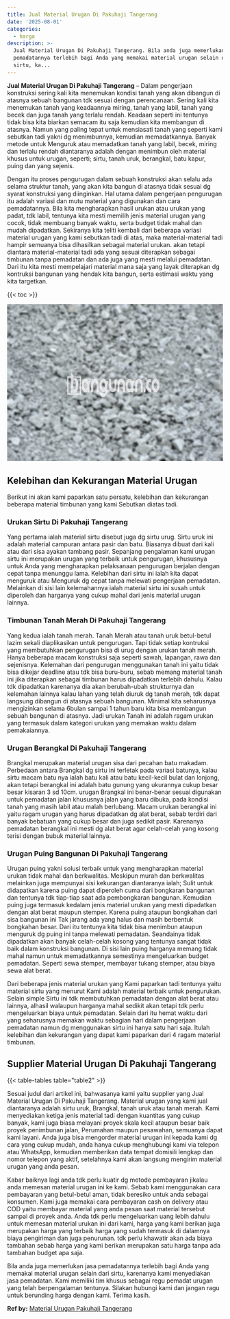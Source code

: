 ```yaml
---
title: Jual Material Urugan Di Pakuhaji Tangerang
date: '2025-08-01'
categories:
  - harga
description: >-
  Jual Material Urugan Di Pakuhaji Tangerang. Bila anda juga memerlukan jasa
  pemadatannya terlebih bagi Anda yang memakai material urugan selain dari
  sirtu, ka...
---
```


**Jual Material Urugan Di Pakuhaji Tangerang** – Dalam pengerjaan konstruksi sering kali kita menemukan kondisi tanah yang akan dibangun di atasnya sebuah bangunan tdk sesuai dengan perencanaan. Sering kali kita menemukan tanah yang keadaannya miring, tanah yang labil, tanah yang becek dan juga tanah yang terlalu rendah. Keadaan seperti ini tentunya tidak bisa kita biarkan semacam itu saja kemudian kita membangun di atasnya. Namun yang paling tepat untuk mensiasati tanah yang seperti kami sebutkan tadi yakni dg menimbunnya, kemudian memadatkannya. Banyak metode untuk Menguruk atau memadatkan tanah yang labil, becek, miring dan terlalu rendah diantaranya adalah dengan menimbun oleh material khusus untuk urugan, seperti; sirtu, tanah uruk, berangkal, batu kapur, puing dan yang sejenis.

Dengan itu proses pengurugan dalam sebuah konstruksi akan selalu ada selama struktur tanah, yang akan kita bangun di atasnya tidak sesuai dg syarat konstruksi yang diinginkan. Hal utama dalam pengerjaan pengurugan itu adalah variasi dan mutu material yang digunakan dan cara pemadatannya. Bila kita mengharapkan hasil urukan atau urukan yang padat, tdk labil, tentunya kita mesti memilih jenis material urugan yang cocok, tidak membuang banyak waktu, serta budget tidak mahal dan mudah dipadatkan. Sekiranya kita teliti kembali dari beberapa variasi material urugan yang kami sebutkan tadi di atas, maka material-material tadi hampir semuanya bisa dihasilkan sebagai material urukan. akan tetapi diantara material-material tadi ada yang sesuai diterapkan sebagai timbunan tanpa pemadatan dan ada juga yang mesti melalui pemadatan. Dari itu kita mesti mempelajari material mana saja yang layak diterapkan dg kontruksi bangunan yang hendak kita bangun, serta estimasi waktu yang kita targetkan.

{{< toc >}}

![Jual Material Urugan Di Pakuhaji Tangerang](/images/jual-urugan-01.png)

## Kelebihan dan Kekurangan Material Urugan

Berikut ini akan kami paparkan satu persatu, kelebihan dan kekurangan beberapa material timbunan yang kami Sebutkan diatas tadi.

### Urukan Sirtu Di Pakuhaji Tangerang

Yang pertama ialah material sirtu disebut juga dg sirtu urug. Sirtu uruk ini adalah material campuran antara pasir dan batu. Biasanya dibuat dari kali atau dari sisa ayakan tambang pasir. Sepanjang pengalaman kami urugan sirtu ini merupakan urugan yang terbaik untuk pengurugan, khususnya untuk Anda yang mengharapkan pelaksanaan pengurugan berjalan dengan cepat tanpa menunggu lama. Kelebihan dari sirtu ini ialah kita dapat menguruk atau Menguruk dg cepat tanpa melewati pengerjaan pemadatan. Melainkan di sisi lain kelemahannya ialah material sirtu ini susah untuk diperoleh dan harganya yang cukup mahal dari jenis material urugan lainnya.

### Timbunan Tanah Merah Di Pakuhaji Tangerang

Yang kedua ialah tanah merah. Tanah Merah atau tanah uruk betul-betul lazim sekali diaplikasikan untuk pengurugan. Tapi tidak setiap kontruksi yang membutuhkan pengurugan bisa di urug dengan urukan tanah merah. Hanya beberapa macam konstruksi saja seperti sawah, lapangan, rawa dan sejenisnya. Kelemahan dari pengurugan menggunakan tanah ini yaitu tidak bisa dikejar deadline atau tdk bisa buru-buru, sebab memang material tanah ini jika diterapkan sebagai timbunan harus dipadatkan terlebih dahulu. Kalau tdk dipadatkan karenanya dia akan berubah-ubah strukturnya dan kelemahan lainnya kalau lahan yang telah diuruk dg tanah merah, tdk dapat langsung dibangun di atasnya sebuah bangunan. Minimal kita seharusnya mengizinkan selama 6bulan sampai 1 tahun baru kita bisa membangun sebuah bangunan di atasnya. Jadi urukan Tanah ini adalah ragam urukan yang termasuk dalam kategori urukan yang memakan waktu dalam pemakaiannya.

### Urugan Berangkal Di Pakuhaji Tangerang

Brangkal merupakan material urugan sisa dari pecahan batu makadam. Perbedaan antara Brangkal dg sirtu ini terletak pada variasi batunya, kalau sirtu macam batu nya ialah batu kali atau batu kecil-kecil bulat dan lonjong, akan tetapi berangkal ini adalah batu gunung yang ukurannya cukup besar besar kisaran 3 sd 10cm. urugan Brangkal ini benar-benar sesuai digunakan untuk pemadatan jalan khususnya jalan yang baru dibuka, pada kondisi tanah yang masih labil atau malah berlubang. Macam urukan berangkal ini yaitu ragam urugan yang harus dipadatkan dg alat berat, sebab terdiri dari banyak bebatuan yang cukup besar dan juga sedikit pasir. Karenanya pemadatan berangkal ini mesti dg alat berat agar celah-celah yang kosong terisi dengan bubuk material lainnya.

### Urugan Puing Bangunan Di Pakuhaji Tangerang

Urugan puing yakni solusi terbaik untuk yang mengharapkan material urukan tidak mahal dan berkwalitas. Meskipun murah dan berkwalitas melainkan juga mempunyai sisi kekurangan diantaranya ialah; Sulit untuk didapatkan karena puing dapat diperoleh cuma dari bongkaran bangunan dan tentunya tdk tiap-tiap saat ada pembongkaran bangunan. Kemudian puing juga termasuk kedalam jenis material urukan yang mesti dipadatkan dengan alat berat maupun stemper. Karena puing ataupun bongkahan dari sisa bangunan ini Tak jarang ada yang halus dan masih berbentuk bongkahan besar. Dari itu tentunya kita tidak bisa menimbun ataupun menguruk dg puing ini tanpa melewati pemadatan. Seandainya tidak dipadatkan akan banyak celah-celah kosong yang tentunya sangat tidak baik dalam konstruksi bangunan. Di sisi lain puing harganya memang tidak mahal namun untuk memadatkannya semestinya mengeluarkan budget pemadatan. Seperti sewa stemper, membayar tukang stemper, atau biaya sewa alat berat.

Dari beberapa jenis material urukan yang Kami paparkan tadi tentunya yaitu material sirtu yang menurut Kami adalah material terbaik untuk pengurukan. Selain simple Sirtu ini tdk membutuhkan pemadatan dengan alat berat atau lainnya, alhasil walaupun harganya mahal sedikit akan tetapi tdk perlu mengeluarkan biaya untuk pemadatan. Selain dari itu hemat waktu dari yang seharusnya memakan waktu sebagian hari dalam pengerjaan pemadatan namun dg menggunakan sirtu ini hanya satu hari saja. Itulah kelebihan dan kekurangan yang dapat kami paparkan dari 4 ragam material timbunan.

## Supplier Material Urugan Di Pakuhaji Tangerang

{{< table-tables table="table2" >}}

Sesuai judul dari artikel ini, bahwasanya kami yaitu supplier yang Jual Material Urugan Di Pakuhaji Tangerang. Material urugan yang kami jual diantaranya adalah sirtu uruk, Brangkal, tanah uruk atau tanah merah. Kami menyediakan ketiga jenis material tadi dengan kuantitas yang cukup banyak, kami juga biasa melayani proyek skala kecil ataupun besar baik proyek penimbunan jalan, Perumahan maupun pesawahan, semuanya dapat kami layani. Anda juga bisa mengorder material urugan ini kepada kami dg cara yang cukup mudah, anda hanya cukup menghubungi kami via telepon atau WhatsApp, kemudian memberikan data tempat domisili lengkap dan nomor telepon yang aktif, setelahnya kami akan langsung mengirim material urugan yang anda pesan.

Kabar baiknya lagi anda tdk perlu kuatir dg metode pembayaran jikalau anda memesan material urugan ini ke kami. Sebab kami menggunakan cara pembayaran yang betul-betul aman, tidak beresiko untuk anda sebagai konsumen. Kami juga memakai cara pembayaran cash on delivery atau COD yaitu membayar material yang anda pesan saat material tersebut sampai di proyek anda. Anda tdk perlu mengeluarkan uang lebih dahulu untuk memesan material urukan ini dari kami, harga yang kami berikan juga merupakan harga yang terbaik harga yang sudah termasuk di dalamnya biaya pengiriman dan juga penurunan. tdk perlu khawatir akan ada biaya tambahan sebab harga yang kami berikan merupakan satu harga tanpa ada tambahan budget apa saja.

Bila anda juga memerlukan jasa pemadatannya terlebih bagi Anda yang memakai material urugan selain dari sirtu, karenanya kami menyediakan jasa pemadatan. Kami memiliki tim khusus sebagai regu pemadat urugan yang telah berpengalaman tentunya. Silakan hubungi kami dan jangan ragu untuk berunding harga dengan kami. Terima kasih.

**Ref by:** [Material Urugan Pakuhaji Tangerang](https://id.wikipedia.org/wiki/Material)
